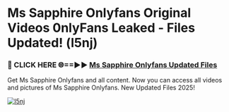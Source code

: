 # Ms Sapphire Onlyfans Original Videos 0nlyFans Leaked - Files Updated! (l5nj)

<h3>🔴 CLICK HERE 🌐==►► <a href="https://tinyurl.com/3hn5wdd3" rel="nofollow">Ms Sapphire Onlyfans Updated Files</a></h3>

Get Ms Sapphire Onlyfans and all content. Now you can access all videos and pictures of Ms Sapphire Onlyfans. New Updated Files 2025!

[![l5nj](https://i.imgur.com/4HnBqBT.gif)](https://tinyurl.com/3hn5wdd3)
